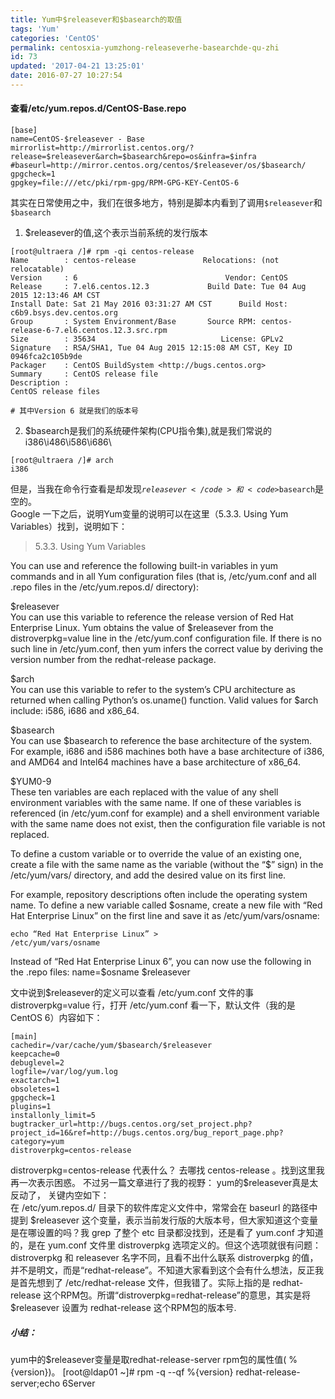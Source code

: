 ```yaml
---
title: Yum中$releasever和$basearch的取值
tags: 'Yum'
categories: 'CentOS'
permalink: centosxia-yumzhong-releaseverhe-basearchde-qu-zhi
id: 73
updated: '2017-04-21 13:25:01'
date: 2016-07-27 10:27:54
---
```


#### 查看/etc/yum.repos.d/CentOS-Base.repo

```
[base]
name=CentOS-$releasever - Base
mirrorlist=http://mirrorlist.centos.org/?release=$releasever&arch=$basearch&repo=os&infra=$infra
#baseurl=http://mirror.centos.org/centos/$releasever/os/$basearch/
gpgcheck=1
gpgkey=file:///etc/pki/rpm-gpg/RPM-GPG-KEY-CentOS-6
```

<p>其实在日常使用之中，我们在很多地方，特别是脚本内看到了调用<code>$releasever</code>和<code>$basearch</code></p>

1. $releasever的值,这个表示当前系统的发行版本

```
[root@ultraera /]# rpm -qi centos-release
Name        : centos-release               Relocations: (not relocatable)
Version     : 6                                 Vendor: CentOS
Release     : 7.el6.centos.12.3             Build Date: Tue 04 Aug 2015 12:13:46 AM CST
Install Date: Sat 21 May 2016 03:31:27 AM CST      Build Host: c6b9.bsys.dev.centos.org
Group       : System Environment/Base       Source RPM: centos-release-6-7.el6.centos.12.3.src.rpm
Size        : 35634                            License: GPLv2
Signature   : RSA/SHA1, Tue 04 Aug 2015 12:15:08 AM CST, Key ID 0946fca2c105b9de
Packager    : CentOS BuildSystem <http://bugs.centos.org>
Summary     : CentOS release file
Description :
CentOS release files

# 其中Version 6 就是我们的版本号
```

2. $basearch是我们的系统硬件架构(CPU指令集),就是我们常说的i386\i486\i586\i686\

```
[root@ultraera /]# arch
i386
```
但是，当我在命令行查看是却发现<code>$releasever</code>和<code>$basearch</code>是空的。
<br>
Google 一下之后，说明Yum变量的说明可以在这里（5.3.3. Using Yum Variables）找到，说明如下：
>5.3.3. Using Yum Variables

You can use and reference the following built-in variables in yum commands and in all Yum configuration files (that is, /etc/yum.conf and all .repo files in the /etc/yum.repos.d/ directory):

$releasever<br>
You can use this variable to reference the release version of Red Hat Enterprise Linux. Yum obtains the value of $releasever from the distroverpkg=value line in the /etc/yum.conf configuration file. If there is no such line in /etc/yum.conf, then yum infers the correct value by deriving the version number from the redhat-release package.

$arch<br>
You can use this variable to refer to the system’s CPU architecture as returned when calling Python’s os.uname() function. Valid values for $arch include: i586, i686 and x86_64.

$basearch<br>
You can use $basearch to reference the base architecture of the system. For example, i686 and i586 machines both have a base architecture of i386, and AMD64 and Intel64 machines have a base architecture of x86_64.

$YUM0-9<br>
These ten variables are each replaced with the value of any shell environment variables with the same name. If one of these variables is referenced (in /etc/yum.conf for example) and a shell environment variable with the same name does not exist, then the configuration file variable is not replaced.

To define a custom variable or to override the value of an existing one, create a file with the same name as the variable (without the “$” sign) in the /etc/yum/vars/ directory, and add the desired value on its first line.

For example, repository descriptions often include the operating system name. To define a new variable called $osname, create a new file with “Red Hat Enterprise Linux” on the first line and save it as /etc/yum/vars/osname:

<code>echo “Red Hat Enterprise Linux” > /etc/yum/vars/osname</code>

Instead of “Red Hat Enterprise Linux 6”, you can now use the following in the .repo files: name=$osname $releasever

文中说到$releasever的定义可以查看 /etc/yum.conf 文件的事distroverpkg=value 行，打开 /etc/yum.conf 看一下，默认文件（我的是CentOS 6）内容如下：

```
[main]
cachedir=/var/cache/yum/$basearch/$releasever
keepcache=0
debuglevel=2
logfile=/var/log/yum.log
exactarch=1
obsoletes=1
gpgcheck=1
plugins=1
installonly_limit=5
bugtracker_url=http://bugs.centos.org/set_project.php?project_id=16&ref=http://bugs.centos.org/bug_report_page.php?category=yum
distroverpkg=centos-release
```

distroverpkg=centos-release 代表什么？ 去哪找 centos-release 。找到这里我再一次表示困惑。
不过另一篇文章进行了我的视野： yum的$releasever真是太反动了， 关键内空如下：<br>
在 /etc/yum.repos.d/ 目录下的软件库定义文件中，常常会在 baseurl 的路径中提到 $releasever 这个变量，表示当前发行版的大版本号，但大家知道这个变量是在哪设置的吗？我 grep 了整个 etc 目录都没找到，还是看了 yum.conf 才知道的，是在 yum.conf 文件里 distroverpkg 选项定义的。但这个选项就很有问题：<br>
distroverpkg 和 releasever 名字不同，且看不出什么联系
distroverpkg 的值，并不是明文，而是“redhat-release”。不知道大家看到这个会有什么想法，反正我是首先想到了 /etc/redhat-release 文件，但我错了。实际上指的是 redhat-release 这个RPM包。所谓“distroverpkg=redhat-release”的意思，其实是将 $releasever 设置为 redhat-release 这个RPM包的版本号.

#####  小结：<br>
yum中的$releasever变量是取redhat-release-server rpm包的属性值( %{version})。
[root@ldap01 ~]# rpm -q --qf %{version} redhat-release-server;echo
6Server
